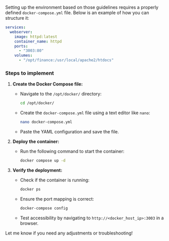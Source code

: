 Setting up the environment based on those guidelines requires a properly defined `docker-compose.yml` file. Below is an example of how you can structure it:

```yaml
services:
  webserver:
    image: httpd:latest
    container_name: httpd
    ports:
      - "3003:80"
    volumes:
      - "/opt/finance:/usr/local/apache2/htdocs"
```

### Steps to implement

1. **Create the Docker Compose file:**  
   - Navigate to the `/opt/docker/` directory:

     ```bash
     cd /opt/docker/
     ```

   - Create the `docker-compose.yml` file using a text editor like `nano`:

     ```bash
     nano docker-compose.yml
     ```

   - Paste the YAML configuration and save the file.

2. **Deploy the container:**  
   - Run the following command to start the container:

     ```bash
     docker compose up -d
     ```

3. **Verify the deployment:**  
   - Check if the container is running:

     ```bash
     docker ps
     ```

   - Ensure the port mapping is correct:

     ```bash
     docker-compose config
     ```

   - Test accessibility by navigating to `http://<docker_host_ip>:3003` in a browser.

Let me know if you need any adjustments or troubleshooting!
